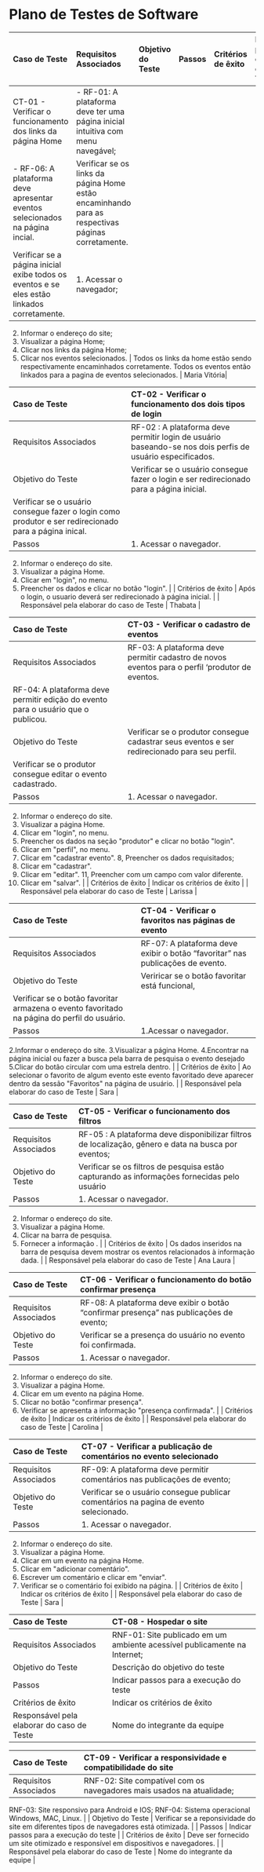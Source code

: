 # Plano de Testes de Software

Caso de Teste | Requisitos Associados | Objetivo do Teste | Passos | Critérios de êxito | Responsável pela elaborar do caso de Teste |
:----|:----|:----|:----|:----|:----
CT-01 - Verificar o funcionamento dos links da página Home | - RF-01: A plataforma deve ter uma página inicial intuitiva com menu navegável; 
- RF-06: A plataforma deve apresentar eventos selecionados na página incial. | Verificar se os links da página Home estão encaminhando para as respectivas páginas corretamente.
Verificar se a página inicial exibe todos os eventos e se eles estão linkados corretamente.| 1. Acessar o navegador; 
2. Informar o endereço do site; 
3. Visualizar a página Home; 
4. Clicar nos links da página Home; 
5. Clicar nos eventos selecionados. |  Todos os links da home estão sendo respectivamente encaminhados corretamente.
Todos os eventos então linkados para a pagina de eventos selecionados.  |  Maria Vitória|                             

|Caso de Teste    | CT-02 - Verificar o funcionamento dos dois tipos de login |
|:---|:---|
| Requisitos Associados | RF-02 : A plataforma deve permitir login de usuário baseando-se nos dois perfis de usuário especificados. |
| Objetivo do Teste | Verificar se o usuário consegue fazer o login e ser redirecionado para a página inicial.
Verificar se o usuário consegue fazer o login como produtor e ser redirecionado para a página inical. |
| Passos | 1. Acessar o navegador.
2. Informar o endereço do site.
3. Visualizar a página Home.
4. Clicar em "login", no menu.
5. Preencher os dados e clicar no botão "login". |
| Critérios de êxito | Após o login, o usuario deverá ser redirecionado à página inicial.  |
| Responsável pela elaborar do caso de Teste | Thabata |

|Caso de Teste    | CT-03 - Verificar o cadastro de eventos |
|:---|:---|
| Requisitos Associados | RF-03: A plataforma deve permitir cadastro de novos eventos para o perfil ‘produtor de eventos.
RF-04: A plataforma deve permitir edição do evento para o usuário que o publicou. |
| Objetivo do Teste | Verificar se o produtor consegue cadastrar seus eventos e ser redirecionado para seu perfil.
Verificar se o produtor consegue editar o evento cadastrado. |
| Passos | 1. Acessar o navegador.
2. Informar o endereço do site.
3. Visualizar a página Home.
4. Clicar em "login", no menu.
5. Preencher os dados na seção "produtor" e clicar no 
botão "login".
6. Clicar em "perfil", no menu.
7. Clicar em "cadastrar evento".
8, Preencher os dados requisitados;
9. Clicar em "cadastrar".
10. Clicar em "editar".
11, Preencher com um campo com valor diferente.
12. Clicar em "salvar". |
| Critérios de êxito | Indicar os critérios de êxito  |
| Responsável pela elaborar do caso de Teste | Larissa |

|Caso de Teste    | CT-04 - Verificar o favoritos nas páginas de evento |
|:---|:---|
| Requisitos Associados | RF-07: A plataforma deve exibir o botão “favoritar” nas publicações de evento. |
| Objetivo do Teste | Veriricar se o botão favoritar está funcional,
Verificar se o botão favoritar armazena o evento favoritado na página do perfil do usuário. |
| Passos | 1.Acessar o navegador.
2.Informar o endereço do site.
3.Visualizar a página Home.
4.Encontrar na página inicial ou fazer a busca pela barra 
de pesquisa o evento desejado
5.Clicar do botão circular com uma estrela dentro. |
| Critérios de êxito | Ao selecionar o favorito de algum evento este evento favoritado deve aparecer dentro da sessão "Favoritos" 
na página de usuário.  |
| Responsável pela elaborar do caso de Teste | Sara |

|Caso de Teste    | CT-05 - Verificar o funcionamento dos filtros |
|:---|:---|
| Requisitos Associados | RF-05 : A plataforma deve disponibilizar filtros de localização, gênero e data na busca por eventos; |
| Objetivo do Teste | Verificar se os filtros de pesquisa estão capturando as informações fornecidas pelo usuário |
| Passos | 1. Acessar o navegador.
2. Informar o endereço do site.
3. Visualizar a página Home.
4. Clicar na barra de pesquisa.
5. Fornecer a informação . |
| Critérios de êxito | Os dados inseridos na barra de pesquisa devem mostrar os eventos relacionados à informação dada.  |
| Responsável pela elaborar do caso de Teste | Ana Laura |

|Caso de Teste    | CT-06 - Verificar o funcionamento do botão confirmar presença |
|:---|:---|
| Requisitos Associados | RF-08: A plataforma deve exibir o botão “confirmar presença” nas publicações de evento; |
| Objetivo do Teste | Verificar se a presença do usuário no evento foi confirmada. |
| Passos | 1. Acessar o navegador.
2. Informar o endereço do site.
3. Visualizar a página Home.
4. Clicar em um evento na página Home.
5. Clicar no botão "confirmar presença".
6. Verificar se apresenta a informação "presença confirmada". |
| Critérios de êxito | Indicar os critérios de êxito  |
| Responsável pela elaborar do caso de Teste | Carolina |

|Caso de Teste    | CT-07 - Verificar a publicação de comentários no evento selecionado|
|:---|:---|
| Requisitos Associados | RF-09: A plataforma deve permitir comentários nas publicações de evento; |
| Objetivo do Teste | Verificar se o usuário consegue publicar comentários na pagina de evento selecionado. |
| Passos | 1. Acessar o navegador.
2. Informar o endereço do site.
3. Visualizar a página Home.
4. Clicar em um evento na página Home.
5. Clicar em "adicionar comentário".
6. Escrever um comentário e clicar em "enviar".
7. Verificar se o comentário foi exibido na página. |
| Critérios de êxito | Indicar os critérios de êxito  |
| Responsável pela elaborar do caso de Teste | Sara |

|Caso de Teste    | CT-08 - Hospedar o site |
|:---|:---|
| Requisitos Associados | RNF-01: Site publicado em um ambiente acessível publicamente na Internet; |
| Objetivo do Teste | Descrição do objetivo do teste |
| Passos | Indicar passos para a execução do teste |
| Critérios de êxito | Indicar os critérios de êxito  |
| Responsável pela elaborar do caso de Teste | Nome do integrante da equipe |

|Caso de Teste    | CT-09 - Verificar a responsividade e compatibilidade do site |
|:---|:---|
| Requisitos Associados | RNF-02: Site compatível com os navegadores mais usados na atualidade;
RNF-03: Site responsivo para Android e IOS;
RNF-04: Sistema operacional Windows, MAC, Linux. |
| Objetivo do Teste | Verificar se a reponsividade do site em diferentes tipos de navegadores está otimizada. |
| Passos | Indicar passos para a execução do teste |
| Critérios de êxito | Deve ser fornecido um site otimizado e responsível em dispositivos e navegadores.  |
| Responsável pela elaborar do caso de Teste | Nome do integrante da equipe |
